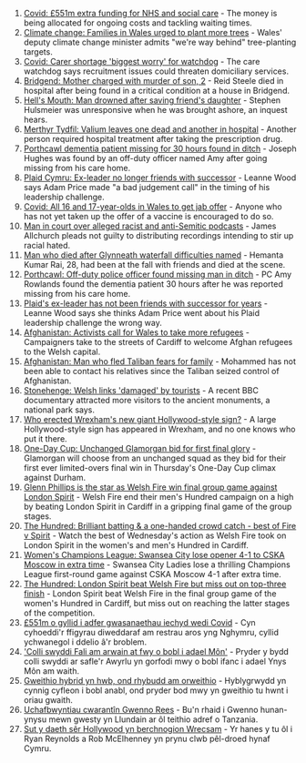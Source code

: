 1. [Covid: £551m extra funding for NHS and social care](https://www.bbc.co.uk/news/uk-wales-58259638) - The money is being allocated for ongoing costs and tackling waiting times.
2. [Climate change: Families in Wales urged to plant more trees](https://www.bbc.co.uk/news/uk-wales-58259637) - Wales' deputy climate change minister admits "we're way behind" tree-planting targets.
3. [Covid: Carer shortage 'biggest worry' for watchdog](https://www.bbc.co.uk/news/uk-wales-58259636) - The care watchdog says recruitment issues could threaten domiciliary services.
4. [Bridgend: Mother charged with murder of son, 2](https://www.bbc.co.uk/news/uk-wales-58250140) - Reid Steele died in hospital after being found in a critical condition at a house in Bridgend.
5. [Hell's Mouth: Man drowned after saving friend's daughter](https://www.bbc.co.uk/news/uk-wales-58263956) - Stephen Hulsmeier was unresponsive when he was brought ashore, an inquest hears.
6. [Merthyr Tydfil: Valium leaves one dead and another in hospital](https://www.bbc.co.uk/news/uk-wales-58262827) - Another person required hospital treatment after taking the prescription drug.
7. [Porthcawl dementia patient missing for 30 hours found in ditch](https://www.bbc.co.uk/news/uk-wales-58254835) - Joseph Hughes was found by an off-duty officer named Amy after going missing from his care home.
8. [Plaid Cymru: Ex-leader no longer friends with successor](https://www.bbc.co.uk/news/uk-wales-politics-58159654) - Leanne Wood says Adam Price made "a bad judgement call" in the timing of his leadership challenge.
9. [Covid: All 16 and 17-year-olds in Wales to get jab offer](https://www.bbc.co.uk/news/uk-wales-58256533) - Anyone who has not yet taken up the offer of a vaccine is encouraged to do so.
10. [Man in court over alleged racist and anti-Semitic podcasts](https://www.bbc.co.uk/news/uk-wales-58259556) - James Allchurch pleads not guilty to distributing recordings intending to stir up racial hated.
11. [Man who died after Glynneath waterfall difficulties named](https://www.bbc.co.uk/news/uk-wales-58258786) - Hemanta Kumar Rai, 28, had been at the fall with friends and died at the scene.
12. [Porthcawl: Off-duty police officer found missing man in ditch](https://www.bbc.co.uk/news/uk-wales-58262831) - PC Amy Rowlands found the dementia patient 30 hours after he was reported missing from his care home.
13. [Plaid's ex-leader has not been friends with successor for years](https://www.bbc.co.uk/news/uk-wales-politics-58259557) - Leanne Wood says she thinks Adam Price went about his Plaid leadership challenge the wrong way.
14. [Afghanistan: Activists call for Wales to take more refugees](https://www.bbc.co.uk/news/uk-wales-58263960) - Campaigners take to the streets of Cardiff to welcome Afghan refugees to the Welsh capital.
15. [Afghanistan: Man who fled Taliban fears for family](https://www.bbc.co.uk/news/uk-wales-58248562) - Mohammed has not been able to contact his relatives since the Taliban seized control of Afghanistan.
16. [Stonehenge: Welsh links 'damaged' by tourists](https://www.bbc.co.uk/news/uk-wales-58250138) - A recent BBC documentary attracted more visitors to the ancient monuments, a national park says.
17. [Who erected Wrexham's new giant Hollywood-style sign?](https://www.bbc.co.uk/news/uk-wales-58248494) - A large Hollywood-style sign has appeared in Wrexham, and no one knows who put it there.
18. [One-Day Cup: Unchanged Glamorgan bid for first final glory](https://www.bbc.co.uk/sport/cricket/58260614) - Glamorgan will choose from an unchanged squad as they bid for their first ever limited-overs final win in Thursday's One-Day Cup climax against Durham.
19. [Glenn Phillips is the star as Welsh Fire win final group game against London Spirit](https://www.bbc.co.uk/sport/cricket/58259480) - Welsh Fire end their men's Hundred campaign on a high by beating London Spirit in Cardiff in a gripping final game of the group stages.
20. [The Hundred: Brilliant batting & a one-handed crowd catch - best of Fire v Spirit](https://www.bbc.co.uk/sport/av/cricket/58264160) - Watch the best of Wednesday's action as Welsh Fire took on London Spirit in the women's and men's Hundred in Cardiff.
21. [Women's Champions League: Swansea City lose opener 4-1 to CSKA Moscow in extra time](https://www.bbc.co.uk/sport/football/58236559) - Swansea City Ladies lose a thrilling Champions League first-round game against CSKA Moscow 4-1 after extra time.
22. [The Hundred: London Spirit beat Welsh Fire but miss out on top-three finish](https://www.bbc.co.uk/sport/cricket/58259477) - London Spirit beat Welsh Fire in the final group game of the women's Hundred in Cardiff, but miss out on reaching the latter stages of the competition.
23. [£551m o gyllid i adfer gwasanaethau iechyd wedi Covid](https://www.bbc.co.uk/newyddion/58260765) - Cyn cyhoeddi'r ffigyrau diweddaraf am restrau aros yng Nghymru, cyllid ychwanegol i ddelio â'r broblem.
24. ['Colli swyddi Fali am arwain at fwy o bobl i adael Môn'](https://www.bbc.co.uk/newyddion/58262456) - Pryder y bydd colli swyddi ar safle'r Awyrlu yn gorfodi mwy o bobl ifanc i adael Ynys Môn am waith.
25. [Gweithio hybrid yn hwb, ond rhybudd am orweithio](https://www.bbc.co.uk/newyddion/58262460) - Hyblygrwydd yn cynnig cyfleon i bobl anabl, ond pryder bod mwy yn gweithio tu hwnt i oriau gwaith.
26. [Uchafbwyntiau cwarantîn Gwenno Rees](https://www.bbc.co.uk/newyddion/58261015) - Bu'n rhaid i Gwenno hunan-ynysu mewn gwesty yn Llundain ar ôl teithio adref o Tanzania.
27. [Sut y daeth sêr Hollywood yn berchnogion Wrecsam](https://www.bbc.co.uk/newyddion/58186778) - Yr hanes y tu ôl i Ryan Reynolds a Rob McElhenney yn prynu clwb pêl-droed hynaf Cymru.
